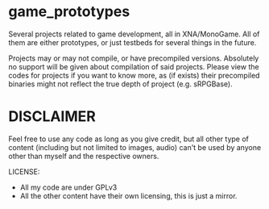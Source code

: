 # game_prototypes
Several projects related to game development, all in XNA/MonoGame.
All of them are either prototypes, or just testbeds for several things in the future.

Projects may or may not compile, or have precompiled versions. Absolutely no support will be given about compilation of said projects. Please view the codes for projects if you want to know more, as (if exists) their precompiled binaries might not reflect the true depth of project (e.g. sRPGBase).

# DISCLAIMER
Feel free to use any code as long as you give credit, but all other type of content (including but not limited  to images, audio) can't be used by anyone other than myself and the respective owners.

LICENSE:
- All my code are under GPLv3
- All the other content have their own licensing, this is just a mirror.
